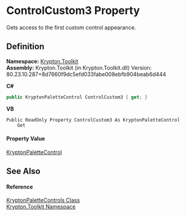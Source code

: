 # ControlCustom3 Property


Gets access to the first custom control appearance.



## Definition
**Namespace:** <a href="79d2eac2-21f4-54ff-7552-b20c33c30600.md">Krypton.Toolkit</a>  
**Assembly:** Krypton.Toolkit (in Krypton.Toolkit.dll) Version: 80.23.10.287+8d7660f9dc5efd033fabe008ebfb904beab6d444

**C#**
``` C#
public KryptonPaletteControl ControlCustom3 { get; }
```
**VB**
``` VB
Public ReadOnly Property ControlCustom3 As KryptonPaletteControl
	Get
```



#### Property Value
<a href="d65f4c5d-a4cb-6e58-ced0-2fe349dc06a1.md">KryptonPaletteControl</a>

## See Also


#### Reference
<a href="c6060a87-4f4d-19da-cf99-b3bc37e08143.md">KryptonPaletteControls Class</a>  
<a href="79d2eac2-21f4-54ff-7552-b20c33c30600.md">Krypton.Toolkit Namespace</a>  
